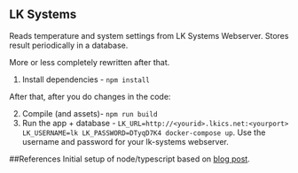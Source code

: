 ## LK Systems

Reads temperature and system settings from LK Systems Webserver.
Stores result periodically in a database.


More or less completely rewritten after that.

1. Install dependencies - `npm install`

After that, after you do changes in the code:

2. Compile (and assets)- `npm run build`
3. Run the app + database - `LK_URL=http://<yourid>.lkics.net:<yourport> LK_USERNAME=lk LK_PASSWORD=DTyqD7K4 docker-compose up`. Use the username and password for your lk-systems webserver.


##References
Initial setup of node/typescript based on [blog post](http://mherman.org/blog/2016/11/05/developing-a-restful-api-with-node-and-typescript/#.WB3zyeErJE4).
